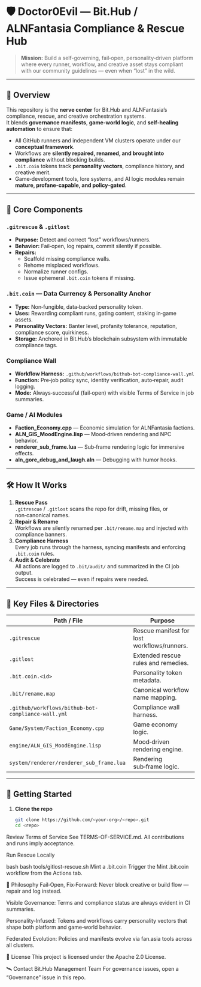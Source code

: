 # 🛡️ Doctor0Evil — Bit.Hub / ALNFantasia Compliance & Rescue Hub

> **Mission:** Build a self-governing, fail‑open, personality‑driven platform where every runner, workflow, and creative asset stays compliant with our community guidelines — even when “lost” in the wild.

---

## 📜 Overview

This repository is the **nerve center** for Bit.Hub and ALNFantasia’s compliance, rescue, and creative orchestration systems.  
It blends **governance manifests**, **game‑world logic**, and **self‑healing automation** to ensure that:

- All GitHub runners and independent VM clusters operate under our **conceptual framework**.
- Workflows are **silently repaired, renamed, and brought into compliance** without blocking builds.
- `.bit.coin` tokens track **personality vectors**, compliance history, and creative merit.
- Game‑development tools, lore systems, and AI logic modules remain **mature, profane‑capable, and policy‑gated**.

---

## 🧩 Core Components

### `.gitrescue` & `.gitlost`
- **Purpose:** Detect and correct “lost” workflows/runners.
- **Behavior:** Fail‑open, log repairs, commit silently if possible.
- **Repairs:**  
  - Scaffold missing compliance walls.  
  - Rehome misplaced workflows.  
  - Normalize runner configs.  
  - Issue ephemeral `.bit.coin` tokens if missing.

### `.bit.coin` — Data Currency & Personality Anchor
- **Type:** Non‑fungible, data‑backed personality token.
- **Uses:** Rewarding compliant runs, gating content, staking in‑game assets.
- **Personality Vectors:** Banter level, profanity tolerance, reputation, compliance score, quirkiness.
- **Storage:** Anchored in Bit.Hub’s blockchain subsystem with immutable compliance tags.

### Compliance Wall
- **Workflow Harness:** `.github/workflows/bithub-bot-compliance-wall.yml`
- **Function:** Pre‑job policy sync, identity verification, auto‑repair, audit logging.
- **Mode:** Always‑successful (fail‑open) with visible Terms of Service in job summaries.

### Game / AI Modules
- **Faction_Economy.cpp** — Economic simulation for ALNFantasia factions.
- **ALN_GIS_MoodEngine.lisp** — Mood‑driven rendering and NPC behavior.
- **renderer_sub_frame.lua** — Sub‑frame rendering logic for immersive effects.
- **aln_gore_debug_and_laugh.aln** — Debugging with humor hooks.

---

## 🛠️ How It Works

1. **Rescue Pass**  
   `.gitrescue` / `.gitlost` scans the repo for drift, missing files, or non‑canonical names.
2. **Repair & Rename**  
   Workflows are silently renamed per `.bit/rename.map` and injected with compliance banners.
3. **Compliance Harness**  
   Every job runs through the harness, syncing manifests and enforcing `.bit.coin` rules.
4. **Audit & Celebrate**  
   All actions are logged to `.bit/audit/` and summarized in the CI job output.  
   Success is celebrated — even if repairs were needed.

---

## 📂 Key Files & Directories

| Path / File                                      | Purpose |
|--------------------------------------------------|---------|
| `.gitrescue`                                     | Rescue manifest for lost workflows/runners. |
| `.gitlost`                                       | Extended rescue rules and remedies. |
| `.bit.coin.<id>`                                 | Personality token metadata. |
| `.bit/rename.map`                                | Canonical workflow name mapping. |
| `.github/workflows/bithub-bot-compliance-wall.yml` | Compliance wall harness. |
| `Game/System/Faction_Economy.cpp`                | Game economy logic. |
| `engine/ALN_GIS_MoodEngine.lisp`                 | Mood‑driven rendering engine. |
| `system/renderer/renderer_sub_frame.lua`         | Rendering sub‑frame logic. |

---

## 🚀 Getting Started

1. **Clone the repo**  
   ```bash
   git clone https://github.com/<your-org>/<repo>.git
   cd <repo>
Review Terms of Service See TERMS-OF-SERVICE.md. All contributions and runs imply acceptance.

Run Rescue Locally

bash
bash tools/gitlost-rescue.sh
Mint a .bit.coin Trigger the Mint .bit.coin workflow from the Actions tab.

🧠 Philosophy
Fail‑Open, Fix‑Forward: Never block creative or build flow — repair and log instead.

Visible Governance: Terms and compliance status are always evident in CI summaries.

Personality‑Infused: Tokens and workflows carry personality vectors that shape both platform and game‑world behavior.

Federated Evolution: Policies and manifests evolve via fan.asia tools across all clusters.

📜 License
This project is licensed under the Apache 2.0 License.

🛰️ Contact
Bit.Hub Management Team For governance issues, open a “Governance” issue in this repo.
